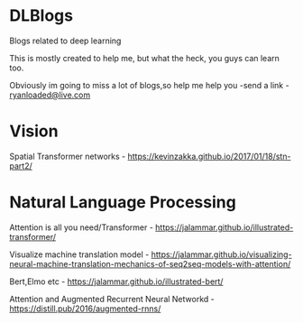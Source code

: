 # DLBlogs
Blogs related to deep learning

This is mostly created to  help me, but what the heck, you guys can learn too.

Obviously im going to miss a lot of blogs,so help me help you -send a link - ryanloaded@live.com

# Vision 

Spatial Transformer networks - https://kevinzakka.github.io/2017/01/18/stn-part2/ 

# Natural Language Processing

Attention is all you need/Transformer - https://jalammar.github.io/illustrated-transformer/

Visualize machine translation model - https://jalammar.github.io/visualizing-neural-machine-translation-mechanics-of-seq2seq-models-with-attention/

Bert,Elmo etc - https://jalammar.github.io/illustrated-bert/

Attention and Augmented Recurrent Neural Networkd - https://distill.pub/2016/augmented-rnns/
